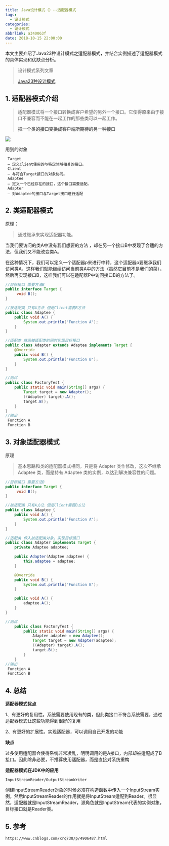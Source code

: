 ```yaml
---
title: Java设计模式（）--适配器模式
tags:
  - 设计模式
categories:
  - 设计模式
abbrlink: a340063f
date: 2018-10-15 22:00:00
---
```


本文主要介绍了Java23种设计模式之适配器模式，并结合实例描述了适配器模式的具体实现和优缺点分析。

<!--more-->

> 设计模式系列文章
>
> [Java23种设计模式](https://www.lixueduan.com/categories/%E8%AE%BE%E8%AE%A1%E6%A8%A1%E5%BC%8F/)

## 1. 适配器模式介绍

> 适配器模式将一个接口转换成客户希望的另外一个接口。它使得原来由于接口不兼容而不能在一起工作的那些类可以一起工作。
>
> **把一个类的接口变换成客户端所期待的另一种接口**

![](https://github.com/illusorycloud/illusorycloud.github.io/raw/hexo/myImages/design_pattern/five-adapter.jpeg)

用到的对象

	 Target
	 — 定义Client使用的与特定领域相关的接口。
	 Client
	 — 与符合Target接口的对象协同。
	 Adaptee
	 — 定义一个已经存在的接口，这个接口需要适配。
	 Adapter
	 — 对Adaptee的接口与Target接口进行适配
## 2. 类适配器模式

原理：

> 通过继承来实现适配器功能。

当我们要访问的类A中没有我们想要的方法 ，却在另一个接口B中发现了合适的方法，但我们又不能改变类A。

在这种情况下，我们可以定义一个适配器p来进行中转，这个适配器p要继承我们访问类A，这样我们就能继续访问当前类A中的方法（虽然它目前不是我们的菜），然后再实现接口B，这样我们可以在适配器P中访问接口B的方法了。

```java
//目标接口 需要方法B
public interface Target {
     void B();
}

//被适配类 只有A方法 但是Client需要B方法
public class Adaptee {
    public void A() {
        System.out.println("Function A");
    }
}

//适配类 继承被适配类的同时实现目标接口
public class Adapter extends Adaptee implements Target {
    @Override
    public void B() {
        System.out.println("Function B");
    }
}

//测试
public class FactoryTest {
    public static void main(String[] args) {
        Target target = new Adapter();
        ((Adapter) target).A();
        target.B();
    }
}
//输出
 Function A
 Function B
```

## 3. 对象适配器模式

原理

> 基本思路和类的适配器模式相同，只是将 Adapter 类作修改，这次不继承 Adaptee 类，而是持有 Adaptee 类的实例，以达到解决兼容性的问题。

```java
//目标接口 需要方法B
public interface Target {
     void B();
}

//被适配类 只有A方法 但是Client需要B方法
public class Adaptee {
    public void A() {
        System.out.println("Function A");
    }
}

//适配类 传入被适配类对象，实现目标接口
public class Adapter implements Target {
    private Adaptee adaptee;

    public Adapter(Adaptee adaptee) {
        this.adaptee = adaptee;
    }

    @Override
    public void B() {
        System.out.println("Function B");
    }

    public void A() {
        adaptee.A();
    }
}

//测试
    public class FactoryTest {
        public static void main(String[] args) {
            Adaptee adaptee = new Adaptee();
            Target target = new Adapter(adaptee);
            ((Adapter) target).A();
            target.B();
        }
    }
//输出
 Function A
 Function B
```

## 4. 总结

**适配器模式优点**

1、有更好的复用性。系统需要使用现有的类，但此类接口不符合系统需要，通过适配器模式让这些功能得到很好的复用

2、有更好的扩展性。实现适配器，可以调用自己开发的功能

**缺点**

过多使用适配器会使得系统非常凌乱，明明调用的是A接口，内部却被适配成了B接口。因此除非必要，不推荐使用适配器，而是直接对系统重构

**适配器模式在JDK中的应用**

`InputStreamReader/OutputStreanWriter`

创建InputStreamReader对象的时候必须在构造函数中传入一个InputStream实例，然后InputStreamReader的作用就是将InputStream适配到Reader。很显然，适配器就是InputStreamReader，源角色就是InputStream代表的实例对象，目标接口就是Reader类。

## 5. 参考

`https://www.cnblogs.com/xrq730/p/4906487.html`